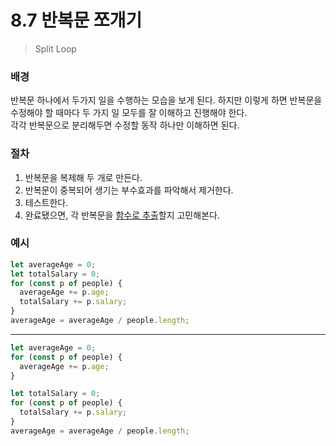 # 8.7 반복문 쪼개기

> Split Loop

### 배경

반복문 하나에서 두가지 일을 수행하는 모습을 보게 된다. 하지만 이렇게 하면 반복문을 수정해야 할 때마다 두 가지 일 모두를 잘 이해하고 진행해야 한다.  
각각 반복문으로 분리해두면 수정할 동작 하나만 이해하면 된다.

### 절차

1. 반복문을 복제해 두 개로 만든다.
2. 반복문이 중복되어 생기는 부수효과를 파악해서 제거한다.
3. 테스트한다.
4. 완료됐으면, 각 반복문을 [함수로 추출][6.1]할지 고민해본다.

### 예시

```jsx
let averageAge = 0;
let totalSalary = 0;
for (const p of people) {
  averageAge += p.age;
  totalSalary += p.salary;
}
averageAge = averageAge / people.length;
```

---

```jsx
let averageAge = 0;
for (const p of people) {
  averageAge += p.age;
}

let totalSalary = 0;
for (const p of people) {
  totalSalary += p.salary;
}
averageAge = averageAge / people.length;
```

[6.1]: https://github.com/kse8425/Refactoring/tree/main/chapter6/6.1
